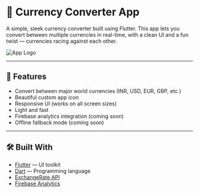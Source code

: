 # 💱 Currency Converter App

A simple, sleek currency converter built using Flutter. This app lets you convert between multiple currencies in real-time, with a clean UI and a fun twist — currencies racing against each other.

![App Logo](assets/icon/icon.png)

---

## 🚀 Features

- Convert between major world currencies (INR, USD, EUR, GBP, etc.)
- Beautiful custom app icon
- Responsive UI (works on all screen sizes)
- Light and fast
- Firebase analytics integration (coming soon)
- Offline fallback mode (coming soon)
---

## 🛠️ Built With

- [Flutter](https://flutter.dev/) — UI toolkit
- [Dart](https://dart.dev/) — Programming language
- [ExchangeRate API](https://exchangerate.host/)
- [Firebase Analytics](https://firebase.google.com/products/analytics)
